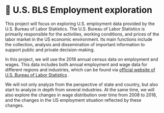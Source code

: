 # :construction_worker: U.S. BLS Employment exploration

This project will focus on exploring U.S. employment data provided by the U.S. Bureau of Labor Statistics. The U.S. Bureau of Labor Statistics is primarily responsible for the activities, working conditions, and prices of the labor market in the US economic environment. Its main functions include the collection, analysis and dissemination of important information to support public and private decision-making.

In this project, we will use the 2018 annual census data on employment and wages. This data includes both annual employment and wage data for different regions and industries, which can be found via [official website of U.S. Bureau of Labor Statistics](www.bls.gov) .

We will not only analyze from the perspective of state and country, but also start to analyze in depth from several industries. At the same time, we will also explore the changes in wage distribution over time from 2008 to 2018, and the changes in the US employment situation reflected by these changes.
